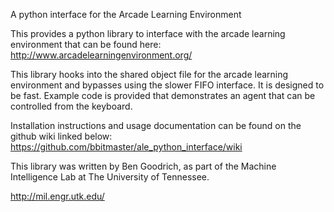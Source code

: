 A python interface for the Arcade Learning Environment

This provides a python library to interface with the arcade learning environment that can be found here:
http://www.arcadelearningenvironment.org/

This library hooks into the shared object file for the arcade learning environment and bypasses using the slower FIFO interface.
It is designed to be fast. Example code is provided that demonstrates an agent that can be controlled from the keyboard.

Installation instructions and usage documentation can be found on the github wiki linked below:
https://github.com/bbitmaster/ale_python_interface/wiki

This library was written by Ben Goodrich, as part of the Machine Intelligence Lab at The University of Tennessee.

http://mil.engr.utk.edu/
